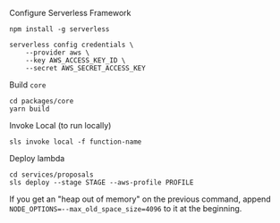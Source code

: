 Configure Serverless Framework
```
npm install -g serverless

serverless config credentials \
    --provider aws \
    --key AWS_ACCESS_KEY_ID \
    --secret AWS_SECRET_ACCESS_KEY
```

Build `core`
```
cd packages/core
yarn build
```

Invoke Local (to run locally)
```
sls invoke local -f function-name
```

Deploy lambda
```
cd services/proposals
sls deploy --stage STAGE --aws-profile PROFILE
```

If you get an "heap out of memory" on the previous command, append `NODE_OPTIONS=--max_old_space_size=4096` to it at the beginning.